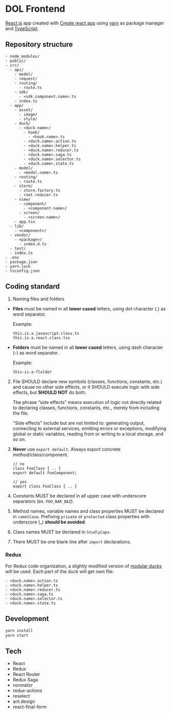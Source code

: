 # DOL Frontend

[React.js](https://reactjs.org/) app created with [Create react app](https://facebook.github.io/create-react-app/) using [yarn](https://yarnpkg.com/en/) as package manager and [TypeScript](https://www.typescriptlang.org/).

## Repository structure

```
- node_modules/
- public/
- src/
  - api/
    - model/
    - request/
    - routing/
      - route.ts
    - sdk/
      - <sdk.component.name>.ts
    - index.ts
  - app/
    - asset/
      - image/
      - style/
    - duck/
      - <duck-name>/
	    - hook/
		  - <hook.name>.ts
        - <duck.name>.action.ts
        - <duck.name>.helper.ts
        - <duck.name>.reducer.ts 
        - <duck.name>.saga.ts
        - <duck.name>.selector.ts
        - <duck.name>.state.ts
    - model/
      - <model.name>.ts
    - routing/
      - route.ts
    - store/
      - store.factory.ts
      - root.reducer.ts
    - view/
      - component/
        - <component-name>/    
      - screen/
        - <screen-name>/ 
    - app.tsx
  - lib/
    - <component>/
  - vendor/
    - <package>/
      - index.d.ts
  - test/
  - index.ts
- .env
- package.json
- yarn.lock
- tsconfig.json
```

## Coding standard

1. Naming files and folders

  - **Files** must be named in all **lower cased** letters, using dot character (.) as word separator. 
  
    Example: 
    ```
    this.is.a.javascript.class.ts
    this.is.a.react.class.tsx
    ```
              
  - **Folders** must be named in all **lower cased** letters, using dash character (-) as word separator.
  
    Example: 
    ```
    this-is-a-flolder
    ```

2. File SHOULD declare new symbols (classes, functions, constants, etc.) and cause no other side effects, or it SHOULD execute logic with side effects, but **SHOULD NOT** do both.

   The phrase “side effects” means execution of logic not directly related to declaring classes, functions, constants, etc., merely from including the file.

   "Side effects" include but are not limited to: generating output, connecting to external services, emitting errors or exceptions, modifying global or static variables, reading from or writing to a local storage, and so on.
   
3. **Never** use `export default`. Always export concrete method/class/component.

   ```
   // no
   class FooClass { .. }
   export default FooComponent; 
   
   // yes
   export class FooClass { .. }
   ```   

4. Constants MUST be declared in all upper case with underscore separators (ex. `FOO_BAR_BAZ`).

5. Method names, variable names and class properties MUST be declared in `camelCase`. Prefixing `private` or `protected` class properties with underscore (_) **should be avoided**.
   
6. Class names MUST be declared in `StudlyCaps`.

7. There MUST be one blank line after `import` declarations.
     

### Redux

For Redux code organization, a slightly modified version of [modular ducks](https://github.com/erikras/ducks-modular-redux) will be used. Each part of the duck will get own file:

```
- <duck.name>.action.ts
- <duck.name>.helper.ts
- <duck.name>.reducer.ts 
- <duck.name>.saga.ts
- <duck.name>.selector.ts
- <duck.name>.state.ts
````

## Development

```bash
yarn install
yarn start
```


## Tech

- React
- Redux
- React Router
- Redux Saga
- normalizr
- redux-actions
- reselect
- ant.design
- react-final-form
